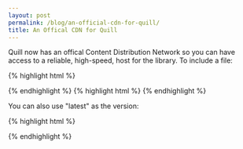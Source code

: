 ```yaml
---
layout: post
permalink: /blog/an-official-cdn-for-quill/
title: An Offical CDN for Quill
---
```


Quill now has an offical Content Distribution Network so you can have access to a reliable, high-speed, host for the library. To include a file:

{% highlight html %}
<link rel="stylesheet" href="//cdn.quilljs.com/0.16.0/quill.snow.css" />
{% endhighlight %}
{% highlight html %}
<script src="//cdn.quilljs.com/0.16.0/quill.min.js"></script>
{% endhighlight %}

You can also use "latest" as the version:

{% highlight html %}
<script src="//cdn.quilljs.com/latest/quill.min.js"></script>
{% endhighlight %}
